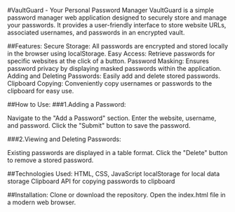 #VaultGuard - Your Personal Password Manager
VaultGuard is a simple password manager web application designed to securely store and manage your passwords. It provides a user-friendly interface to store website URLs, associated usernames, and passwords in an encrypted vault.

##Features:
Secure Storage: All passwords are encrypted and stored locally in the browser using localStorage.
Easy Access: Retrieve passwords for specific websites at the click of a button.
Password Masking: Ensures password privacy by displaying masked passwords within the application.
Adding and Deleting Passwords: Easily add and delete stored passwords.
Clipboard Copying: Conveniently copy usernames or passwords to the clipboard for easy use.

##How to Use:
###1.Adding a Password:

Navigate to the "Add a Password" section.
Enter the website, username, and password.
Click the "Submit" button to save the password.

###2.Viewing and Deleting Passwords:

Existing passwords are displayed in a table format.
Click the "Delete" button to remove a stored password.

##Technologies Used:
HTML, CSS, JavaScript
localStorage for local data storage
Clipboard API for copying passwords to clipboard

##Installation:
Clone or download the repository.
Open the index.html file in a modern web browser.

